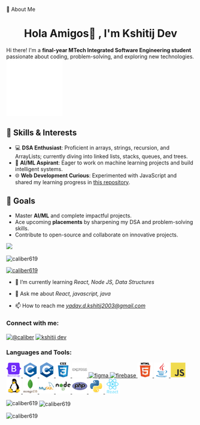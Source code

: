 👋 About Me  
<h1 align="center">Hola Amigos🙌 , I'm Kshitij Dev</h1>

Hi there! I'm a **final-year MTech Integrated Software Engineering student** passionate about coding, problem-solving, and exploring new technologies.  
![](https://github.com/Caliber619/Caliber619/blob/main/Animation%20-%201737653813503.gif)
## 🔧 Skills & Interests  
- 💻 **DSA Enthusiast**: Proficient in arrays, strings, recursion, and ArrayLists; currently diving into linked lists, stacks, queues, and trees.  
- 🤖 **AI/ML Aspirant**: Eager to work on machine learning projects and build intelligent systems.  
- 🌐 **Web Development Curious**: Experimented with JavaScript and shared my learning progress in [this repository](https://github.com/Caliber619/javascript-learning).  

## 🚀 Goals  
- Master **AI/ML** and complete impactful projects.  
- Ace upcoming **placements** by sharpening my DSA and problem-solving skills.  
- Contribute to open-source and collaborate on innovative projects.

![](https://github.com/Caliber619/Caliber619/blob/main/Simple%20Black%20and%20White%20Text%20Instagram%20Post%20(2).gif)

<p align="left"> <img src="https://komarev.com/ghpvc/?username=caliber619&label=Profile%20views&color=0e75b6&style=flat" alt="caliber619" /> </p>

<p align="left"> <a href="https://github.com/ryo-ma/github-profile-trophy"><img src="https://github-profile-trophy.vercel.app/?username=caliber619" alt="caliber619" /></a> </p>

- 🌱 I’m currently learning *React, Node JS, Data Structures*

- 💬 Ask me about *React, javascript, java*
- 📫 How to reach me *yadav.d.kshitij2003@gmail.com*

<h3 align="left">Connect with me:</h3>
<p align="left">
<a href="https://x.com/caliber?t=ZhZJE-RBnmd3nStTCyMQCg&s=09" target="blank"><img align="center" src="https://raw.githubusercontent.com/rahuldkjain/github-profile-readme-generator/master/src/images/icons/Social/twitter.svg" alt="@caliber" height="30" width="40" /></a>
<a href="https://www.linkedin.com/in/kshitij-dev-496860247" target="blank"><img align="center" src="https://raw.githubusercontent.com/rahuldkjain/github-profile-readme-generator/master/src/images/icons/Social/linked-in-alt.svg" alt="kshitij dev" height="30" width="40" /></a>
</p>

<h3 align="left">Languages and Tools:</h3>
<p align="left"> <a href="https://getbootstrap.com" target="_blank" rel="noreferrer"> <img src="https://raw.githubusercontent.com/devicons/devicon/master/icons/bootstrap/bootstrap-plain-wordmark.svg" alt="bootstrap" width="40" height="40"/> </a> <a href="https://www.cprogramming.com/" target="_blank" rel="noreferrer"> <img src="https://raw.githubusercontent.com/devicons/devicon/master/icons/c/c-original.svg" alt="c" width="40" height="40"/> </a> <a href="https://www.w3schools.com/cpp/" target="_blank" rel="noreferrer"> <img src="https://raw.githubusercontent.com/devicons/devicon/master/icons/cplusplus/cplusplus-original.svg" alt="cplusplus" width="40" height="40"/> </a> <a href="https://www.w3schools.com/css/" target="_blank" rel="noreferrer"> <img src="https://raw.githubusercontent.com/devicons/devicon/master/icons/css3/css3-original-wordmark.svg" alt="css3" width="40" height="40"/> </a> <a href="https://expressjs.com" target="_blank" rel="noreferrer"> <img src="https://raw.githubusercontent.com/devicons/devicon/master/icons/express/express-original-wordmark.svg" alt="express" width="40" height="40"/> </a> <a href="https://www.figma.com/" target="_blank" rel="noreferrer"> <img src="https://www.vectorlogo.zone/logos/figma/figma-icon.svg" alt="figma" width="40" height="40"/> </a> <a href="https://firebase.google.com/" target="_blank" rel="noreferrer"> <img src="https://www.vectorlogo.zone/logos/firebase/firebase-icon.svg" alt="firebase" width="40" height="40"/> </a> <a href="https://www.w3.org/html/" target="_blank" rel="noreferrer"> <img src="https://raw.githubusercontent.com/devicons/devicon/master/icons/html5/html5-original-wordmark.svg" alt="html5" width="40" height="40"/> </a> <a href="https://www.java.com" target="_blank" rel="noreferrer"> <img src="https://raw.githubusercontent.com/devicons/devicon/master/icons/java/java-original.svg" alt="java" width="40" height="40"/> </a> <a href="https://developer.mozilla.org/en-US/docs/Web/JavaScript" target="_blank" rel="noreferrer"> <img src="https://raw.githubusercontent.com/devicons/devicon/master/icons/javascript/javascript-original.svg" alt="javascript" width="40" height="40"/> </a> <a href="https://www.linux.org/" target="_blank" rel="noreferrer"> <img src="https://raw.githubusercontent.com/devicons/devicon/master/icons/linux/linux-original.svg" alt="linux" width="40" height="40"/> </a> <a href="https://www.mongodb.com/" target="_blank" rel="noreferrer"> <img src="https://raw.githubusercontent.com/devicons/devicon/master/icons/mongodb/mongodb-original-wordmark.svg" alt="mongodb" width="40" height="40"/> </a> <a href="https://www.mysql.com/" target="_blank" rel="noreferrer"> <img src="https://raw.githubusercontent.com/devicons/devicon/master/icons/mysql/mysql-original-wordmark.svg" alt="mysql" width="40" height="40"/> </a> <a href="https://nodejs.org" target="_blank" rel="noreferrer"> <img src="https://raw.githubusercontent.com/devicons/devicon/master/icons/nodejs/nodejs-original-wordmark.svg" alt="nodejs" width="40" height="40"/> </a> <a href="https://www.php.net" target="_blank" rel="noreferrer"> <img src="https://raw.githubusercontent.com/devicons/devicon/master/icons/php/php-original.svg" alt="php" width="40" height="40"/> </a> <a href="https://www.python.org" target="_blank" rel="noreferrer"> <img src="https://raw.githubusercontent.com/devicons/devicon/master/icons/python/python-original.svg" alt="python" width="40" height="40"/> </a> <a href="https://reactjs.org/" target="_blank" rel="noreferrer"> <img src="https://raw.githubusercontent.com/devicons/devicon/master/icons/react/react-original-wordmark.svg" alt="react" width="40" height="40"/> </a> </p>

<p><img align="left" src="https://github-readme-stats.vercel.app/api/top-langs?username=caliber619&show_icons=true&locale=en&layout=compact" alt="caliber619" /></p>

<p>&nbsp;<img align="center" src="https://github-readme-stats.vercel.app/api?username=caliber619&show_icons=true&locale=en" alt="caliber619" /></p>

<p><img align="center" src="https://github-readme-streak-stats.herokuapp.com/?user=caliber619&" alt="caliber619" /></p>
